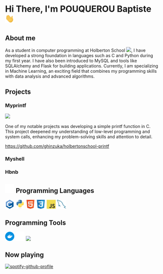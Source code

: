 <h1>Hi There, I'm POUQUEROU Baptiste <img  src="https://raw.githubusercontent.com/ABSphreak/ABSphreak/master/gifs/Hi.gif" width="30px"></h1>
<h2> About me </h2>
As a student in computer programming at Holberton School <img src="https://github.com/ghinzuka/ghinzuka/assets/102736316/f6acd5ec-bbdf-4f68-9dc3-cb3a50a0e2ef" width="50px">, I have developed a strong foundation in languages such as C and Python during my first year. I have also been introduced to MySQL and tools like SQLAlchemy and Flask for building applications. Currently, I am specializing in Machine Learning, an exciting field that combines my programming skills with data analysis and advanced algorithms.


## Projects

### Myprintf 
<img src = "https://github.com/ghinzuka/ghinzuka/assets/102736316/e570cd92-0202-4a83-a810-1ab10faf5c62" width='250px'/> 

One of my notable projects was developing a simple printf function in C. This project deepened my understanding of low-level programming and system calls, enhancing my problem-solving skills and attention to detail.

https://github.com/ghinzuka/holbertonschool-printf

### Myshell
### Hbnb

## <img src = 'https://github.com/ghinzuka/ghinzuka/blob/main/images/computer.svg' width='30'/>  Programming Languages
<img src = 'https://github.com/ghinzuka/ghinzuka/blob/main/images/c.svg' width='30'/> <img src = 'https://github.com/ghinzuka/ghinzuka/blob/main/images/python.svg' height='30'/>  <img src = 'https://github.com/ghinzuka/ghinzuka/blob/main/images/html.svg' width='30'/>   <img src = 'https://github.com/ghinzuka/ghinzuka/blob/main/images/css.svg' width='30'/> <img src = 'https://github.com/ghinzuka/ghinzuka/blob/main/images/js.svg' width='30'/>  <img src = 'https://github.com/ghinzuka/ghinzuka/blob/main/images/mysql.svg' width='30px'/>


## Programming Tools

<img src = 'https://github.com/ghinzuka/ghinzuka/blob/main/images/docker.svg' width='30'/> <img src = 'https://github.com/ghinzuka/ghinzuka/blob/main/images/flask.svg' width='30'/> <img src = 'https://github.com/ghinzuka/ghinzuka/assets/102736316/b032f7be-a5a9-41d2-a439-5800f5d2fb61' width='50'/> 


## Now playing

[![spotify-github-profile](https://spotify-github-profile.kittinanx.com/api/view?uid=pouqba&cover_image=true&theme=default&show_offline=false&background_color=121212&interchange=false&bar_color=53b14f&bar_color_cover=false)](https://spotify-github-profile.kittinanx.com/api/view?uid=pouqba&redirect=true)
